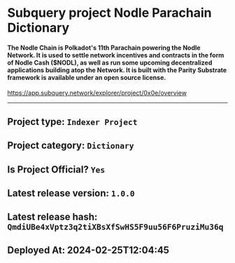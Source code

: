 # Subquery project Nodle Parachain Dictionary
####  The Nodle Chain is Polkadot's 11th Parachain powering the Nodle Network. It is used to settle network incentives and contracts in the form of Nodle Cash ($NODL), as well as run some upcoming decentralized applications building atop the Network. It is built with the Parity Substrate framework is available under an open source license.

https://app.subquery.network/explorer/project/0x0e/overview
____

## Project type: `Indexer Project`

## Project category: `Dictionary`

## Is Project Official? `Yes`

## Latest release version: `1.0.0`

## Latest release hash: `QmdiUBe4xVptz3q2tiXBsXfSwHS5F9uu56F6PruziMu36q`

## Deployed At: 2024-02-25T12:04:45